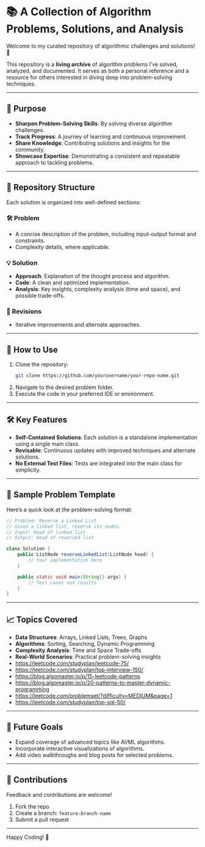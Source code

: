 
# 📚 A Collection of Algorithm Problems, Solutions, and Analysis

Welcome to my curated repository of algorithmic challenges and solutions! 🚀

This repository is a **living archive** of algorithm problems I’ve solved, analyzed, and documented. It serves as both a personal reference and a resource for others interested in diving deep into problem-solving techniques.

---

## 🎯 Purpose

- **Sharpen Problem-Solving Skills**: By solving diverse algorithm challenges.
- **Track Progress**: A journey of learning and continuous improvement.
- **Share Knowledge**: Contributing solutions and insights for the community.
- **Showcase Expertise**: Demonstrating a consistent and repeatable approach to tackling problems.

---

## 📂 Repository Structure

Each solution is organized into well-defined sections:

### 🛠️ Problem
- A concise description of the problem, including input-output format and constraints.
- Complexity details, where applicable.

### 💡 Solution
- **Approach**: Explanation of the thought process and algorithm.
- **Code**: A clean and optimized implementation.
- **Analysis**: Key insights, complexity analysis (time and space), and possible trade-offs.

### 🔄 Revisions
- Iterative improvements and alternate approaches.

---

## 🚀 How to Use

1. Clone the repository:
   ```bash  
   git clone https://github.com/yourusername/your-repo-name.git  
   ```  
2. Navigate to the desired problem folder.
3. Execute the code in your preferred IDE or environment.

---

## 🛠️ Key Features

- **Self-Contained Solutions**: Each solution is a standalone implementation using a single main class.
- **Revisable**: Continuous updates with improved techniques and alternate solutions.
- **No External Test Files**: Tests are integrated into the main class for simplicity.

---

## 📝 Sample Problem Template

Here’s a quick look at the problem-solving format:

```java  
// Problem: Reverse a Linked List
// Given a linked list, reverse its nodes.  
// Input: Head of linked list  
// Output: Head of reversed list  

class Solution {  
    public ListNode reverseLinkedList(ListNode head) {  
        // Your implementation here  
    }  

    public static void main(String[] args) {  
        // Test cases and results  
    }  
}  
```  

---

## 📈 Topics Covered

- **Data Structures**: Arrays, Linked Lists, Trees, Graphs
- **Algorithms**: Sorting, Searching, Dynamic Programming
- **Complexity Analysis**: Time and Space Trade-offs
- **Real-World Scenarios**: Practical problem-solving insights
- https://leetcode.com/studyplan/leetcode-75/
- https://leetcode.com/studyplan/top-interview-150/
- https://blog.algomaster.io/p/15-leetcode-patterns
- https://blog.algomaster.io/p/20-patterns-to-master-dynamic-programming
- https://leetcode.com/problemset/?difficulty=MEDIUM&page=1
- https://leetcode.com/studyplan/top-sql-50/

---

## 🌟 Future Goals

- Expand coverage of advanced topics like AI/ML algorithms.
- Incorporate interactive visualizations of algorithms.
- Add video walkthroughs and blog posts for selected problems.

---

## 🤝 Contributions

Feedback and contributions are welcome!

1. Fork the repo
2. Create a branch: `feature-branch-name`
3. Submit a pull request

---

Happy Coding! 🎉